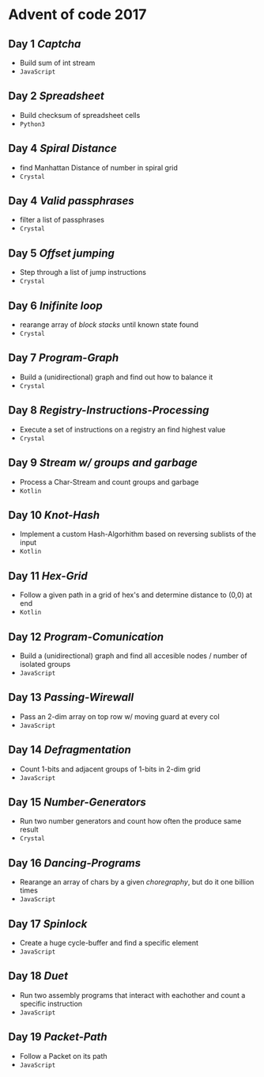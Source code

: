 # Advent of code 2017

## Day 1 *Captcha*

- Build sum of int stream 
- `JavaScript`

## Day 2 *Spreadsheet*

- Build checksum of spreadsheet cells
- `Python3`

## Day 4 *Spiral Distance*

- find Manhattan Distance of number in spiral grid
- `Crystal`

## Day 4 *Valid passphrases*

- filter a list of passphrases
- `Crystal`

## Day 5 *Offset jumping*

- Step through a list of jump instructions
- `Crystal`

## Day 6 *Inifinite loop*

- rearange array of *block stacks* until known state found
- `Crystal`

## Day 7 *Program-Graph*

- Build a (unidirectional) graph and find out how to balance it
- `Crystal`

## Day 8 *Registry-Instructions-Processing*

- Execute a set of instructions on a registry an find highest value
- `Crystal`

## Day 9 *Stream w/ groups and garbage*

- Process a Char-Stream and count groups and garbage
- `Kotlin`

## Day 10 *Knot-Hash*

- Implement a custom Hash-Algorhithm based on reversing sublists of the input
- `Kotlin`

## Day 11 *Hex-Grid*

- Follow a given path in a grid of hex's and determine distance to (0,0) at end
- `Kotlin`

## Day 12 *Program-Comunication*

- Build a (unidirectional) graph and find all accesible nodes / number of isolated groups
- `JavaScript`

## Day 13 *Passing-Wirewall*

- Pass an 2-dim array on top row w/ moving guard at every col
- `JavaScript`

## Day 14 *Defragmentation*

- Count 1-bits and adjacent groups of 1-bits in 2-dim grid
- `JavaScript`

## Day 15 *Number-Generators*

- Run two number generators and count how often the produce same result
- `Crystal`

## Day 16 *Dancing-Programs*

- Rearange an array of chars by a given *choregraphy*, but do it one billion times
- `JavaScript`

## Day 17 *Spinlock*

- Create a huge cycle-buffer and find a specific element
- `JavaScript`

## Day 18 *Duet*

- Run two assembly programs that interact with eachother and count a specific instruction
- `JavaScript`

## Day 19 *Packet-Path*

- Follow a Packet on its path
- `JavaScript`